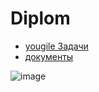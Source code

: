 # Diplom

 - [yougile Задачи](https://ru.yougile.com/board/clcjkn7zf4pj) 
 - [документы](https://docs.google.com/document/d/1QsAOHXScMnYmDjxq8ZbKLgAd7QuQxjTm2ZcyVCLMjs8/edit?usp=sharing)

![image](https://github.com/user-attachments/assets/d30bbbd2-2e76-4f23-9a3f-caa94bbee03b)
